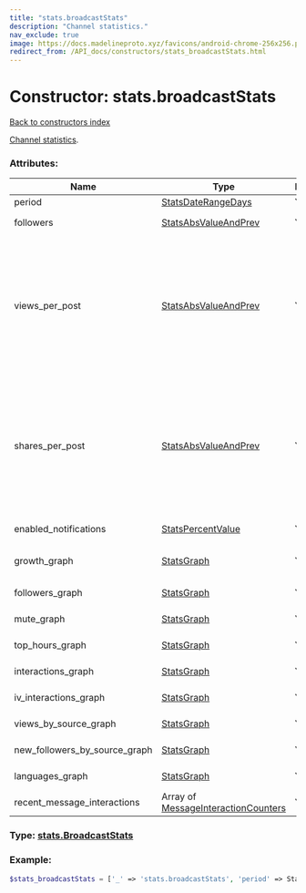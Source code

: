 ```yaml
---
title: "stats.broadcastStats"
description: "Channel statistics."
nav_exclude: true
image: https://docs.madelineproto.xyz/favicons/android-chrome-256x256.png
redirect_from: /API_docs/constructors/stats_broadcastStats.html
---
```

# Constructor: stats.broadcastStats  
[Back to constructors index](index.md)



[Channel statistics](https://core.telegram.org/api/stats).

### Attributes:

| Name     |    Type       | Required | Description |
|----------|---------------|----------|-------------|
|period|[StatsDateRangeDays](../types/StatsDateRangeDays.md) | Yes|Period in consideration|
|followers|[StatsAbsValueAndPrev](../types/StatsAbsValueAndPrev.md) | Yes|Follower count change for period in consideration|
|views\_per\_post|[StatsAbsValueAndPrev](../types/StatsAbsValueAndPrev.md) | Yes|`total_viewcount/postcount`, for posts posted during the period in consideration (`views_per_post`). <br>Note that in this case, `current` refers to the `period` in consideration (`min_date` till `max_date`), and `prev` refers to the previous period (`(min_date - (max_date - min_date))` till `min_date`).|
|shares\_per\_post|[StatsAbsValueAndPrev](../types/StatsAbsValueAndPrev.md) | Yes|`total_viewcount/postcount`, for posts posted during the period in consideration (`views_per_post`). <br>Note that in this case, `current` refers to the `period` in consideration (`min_date` till `max_date`), and `prev` refers to the previous period (`(min_date - (max_date - min_date))` till `min_date`)|
|enabled\_notifications|[StatsPercentValue](../types/StatsPercentValue.md) | Yes|Percentage of subscribers with enabled notifications|
|growth\_graph|[StatsGraph](../types/StatsGraph.md) | Yes|Channel growth graph (absolute subscriber count)|
|followers\_graph|[StatsGraph](../types/StatsGraph.md) | Yes|Followers growth graph (relative subscriber count)|
|mute\_graph|[StatsGraph](../types/StatsGraph.md) | Yes|Muted users graph (relative)|
|top\_hours\_graph|[StatsGraph](../types/StatsGraph.md) | Yes|Views per hour graph (absolute)|
|interactions\_graph|[StatsGraph](../types/StatsGraph.md) | Yes|Interactions graph (absolute)|
|iv\_interactions\_graph|[StatsGraph](../types/StatsGraph.md) | Yes|IV interactions graph (absolute)|
|views\_by\_source\_graph|[StatsGraph](../types/StatsGraph.md) | Yes|Views by source graph (absolute)|
|new\_followers\_by\_source\_graph|[StatsGraph](../types/StatsGraph.md) | Yes|New followers by source graph (absolute)|
|languages\_graph|[StatsGraph](../types/StatsGraph.md) | Yes|Subscriber language graph (piechart)|
|recent\_message\_interactions|Array of [MessageInteractionCounters](../types/MessageInteractionCounters.md) | Yes|Recent message interactions|



### Type: [stats.BroadcastStats](../types/stats.BroadcastStats.md)


### Example:

```php
$stats_broadcastStats = ['_' => 'stats.broadcastStats', 'period' => StatsDateRangeDays, 'followers' => StatsAbsValueAndPrev, 'views_per_post' => StatsAbsValueAndPrev, 'shares_per_post' => StatsAbsValueAndPrev, 'enabled_notifications' => StatsPercentValue, 'growth_graph' => StatsGraph, 'followers_graph' => StatsGraph, 'mute_graph' => StatsGraph, 'top_hours_graph' => StatsGraph, 'interactions_graph' => StatsGraph, 'iv_interactions_graph' => StatsGraph, 'views_by_source_graph' => StatsGraph, 'new_followers_by_source_graph' => StatsGraph, 'languages_graph' => StatsGraph, 'recent_message_interactions' => [MessageInteractionCounters, MessageInteractionCounters]];
```  
